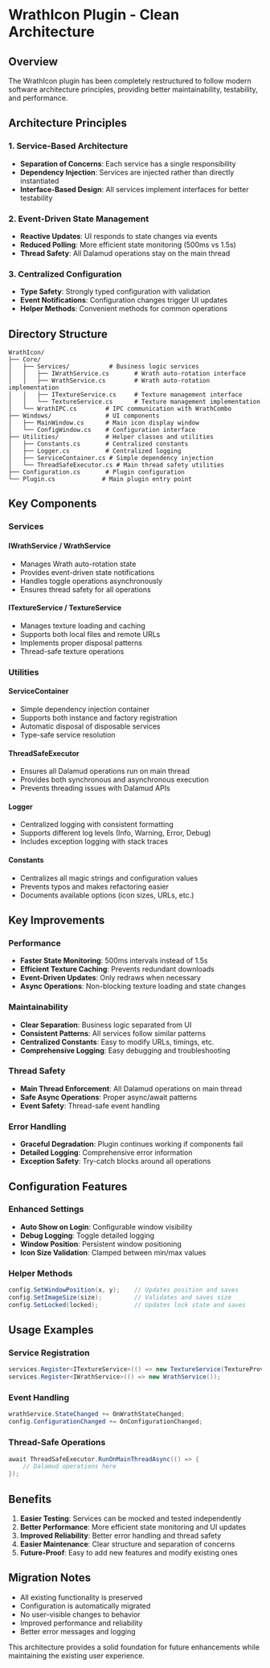 # WrathIcon Plugin - Clean Architecture

## Overview
The WrathIcon plugin has been completely restructured to follow modern software architecture principles, providing better maintainability, testability, and performance.

## Architecture Principles

### 1. **Service-Based Architecture**
- **Separation of Concerns**: Each service has a single responsibility
- **Dependency Injection**: Services are injected rather than directly instantiated
- **Interface-Based Design**: All services implement interfaces for better testability

### 2. **Event-Driven State Management**
- **Reactive Updates**: UI responds to state changes via events
- **Reduced Polling**: More efficient state monitoring (500ms vs 1.5s)
- **Thread Safety**: All Dalamud operations stay on the main thread

### 3. **Centralized Configuration**
- **Type Safety**: Strongly typed configuration with validation
- **Event Notifications**: Configuration changes trigger UI updates
- **Helper Methods**: Convenient methods for common operations

## Directory Structure

```
WrathIcon/
├── Core/
│   ├── Services/           # Business logic services
│   │   ├── IWrathService.cs       # Wrath auto-rotation interface
│   │   ├── WrathService.cs        # Wrath auto-rotation implementation
│   │   ├── ITextureService.cs     # Texture management interface
│   │   └── TextureService.cs      # Texture management implementation
│   └── WrathIPC.cs        # IPC communication with WrathCombo
├── Windows/               # UI components
│   ├── MainWindow.cs      # Main icon display window
│   └── ConfigWindow.cs    # Configuration interface
├── Utilities/             # Helper classes and utilities
│   ├── Constants.cs       # Centralized constants
│   ├── Logger.cs          # Centralized logging
│   ├── ServiceContainer.cs # Simple dependency injection
│   └── ThreadSafeExecutor.cs # Main thread safety utilities
├── Configuration.cs       # Plugin configuration
└── Plugin.cs             # Main plugin entry point
```

## Key Components

### Services

#### **IWrathService / WrathService**
- Manages Wrath auto-rotation state
- Provides event-driven state notifications
- Handles toggle operations asynchronously
- Ensures thread safety for all operations

#### **ITextureService / TextureService**
- Manages texture loading and caching
- Supports both local files and remote URLs
- Implements proper disposal patterns
- Thread-safe texture operations

### Utilities

#### **ServiceContainer**
- Simple dependency injection container
- Supports both instance and factory registration
- Automatic disposal of disposable services
- Type-safe service resolution

#### **ThreadSafeExecutor**
- Ensures all Dalamud operations run on main thread
- Provides both synchronous and asynchronous execution
- Prevents threading issues with Dalamud APIs

#### **Logger**
- Centralized logging with consistent formatting
- Supports different log levels (Info, Warning, Error, Debug)
- Includes exception logging with stack traces

#### **Constants**
- Centralizes all magic strings and configuration values
- Prevents typos and makes refactoring easier
- Documents available options (icon sizes, URLs, etc.)

## Key Improvements

### **Performance**
- **Faster State Monitoring**: 500ms intervals instead of 1.5s
- **Efficient Texture Caching**: Prevents redundant downloads
- **Event-Driven Updates**: Only redraws when necessary
- **Async Operations**: Non-blocking texture loading and state changes

### **Maintainability**
- **Clear Separation**: Business logic separated from UI
- **Consistent Patterns**: All services follow similar patterns
- **Centralized Constants**: Easy to modify URLs, timings, etc.
- **Comprehensive Logging**: Easy debugging and troubleshooting

### **Thread Safety**
- **Main Thread Enforcement**: All Dalamud operations on main thread
- **Safe Async Operations**: Proper async/await patterns
- **Event Safety**: Thread-safe event handling

### **Error Handling**
- **Graceful Degradation**: Plugin continues working if components fail
- **Detailed Logging**: Comprehensive error information
- **Exception Safety**: Try-catch blocks around all operations

## Configuration Features

### **Enhanced Settings**
- **Auto Show on Login**: Configurable window visibility
- **Debug Logging**: Toggle detailed logging
- **Window Position**: Persistent window positioning
- **Icon Size Validation**: Clamped between min/max values

### **Helper Methods**
```csharp
config.SetWindowPosition(x, y);    // Updates position and saves
config.SetImageSize(size);         // Validates and saves size
config.SetLocked(locked);          // Updates lock state and saves
```

## Usage Examples

### **Service Registration**
```csharp
services.Register<ITextureService>(() => new TextureService(TextureProvider));
services.Register<IWrathService>(() => new WrathService());
```

### **Event Handling**
```csharp
wrathService.StateChanged += OnWrathStateChanged;
config.ConfigurationChanged += OnConfigurationChanged;
```

### **Thread-Safe Operations**
```csharp
await ThreadSafeExecutor.RunOnMainThreadAsync(() => {
    // Dalamud operations here
});
```

## Benefits

1. **Easier Testing**: Services can be mocked and tested independently
2. **Better Performance**: More efficient state monitoring and UI updates
3. **Improved Reliability**: Better error handling and thread safety
4. **Easier Maintenance**: Clear structure and separation of concerns
5. **Future-Proof**: Easy to add new features and modify existing ones

## Migration Notes

- All existing functionality is preserved
- Configuration is automatically migrated
- No user-visible changes to behavior
- Improved performance and reliability
- Better error messages and logging

This architecture provides a solid foundation for future enhancements while maintaining the existing user experience. 